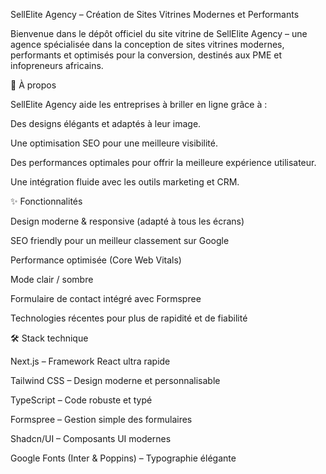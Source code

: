 SellElite Agency – Création de Sites Vitrines Modernes et Performants

Bienvenue dans le dépôt officiel du site vitrine de SellElite Agency – une agence spécialisée dans la conception de sites vitrines modernes, performants et optimisés pour la conversion, destinés aux PME et infopreneurs africains.

📌 À propos

SellElite Agency aide les entreprises à briller en ligne grâce à :

Des designs élégants et adaptés à leur image.

Une optimisation SEO pour une meilleure visibilité.

Des performances optimales pour offrir la meilleure expérience utilisateur.

Une intégration fluide avec les outils marketing et CRM.

✨ Fonctionnalités

Design moderne & responsive (adapté à tous les écrans)

SEO friendly pour un meilleur classement sur Google

Performance optimisée (Core Web Vitals)

Mode clair / sombre

Formulaire de contact intégré avec Formspree

Technologies récentes pour plus de rapidité et de fiabilité

🛠️ Stack technique

Next.js – Framework React ultra rapide

Tailwind CSS – Design moderne et personnalisable

TypeScript – Code robuste et typé

Formspree – Gestion simple des formulaires

Shadcn/UI – Composants UI modernes

Google Fonts (Inter & Poppins) – Typographie élégante